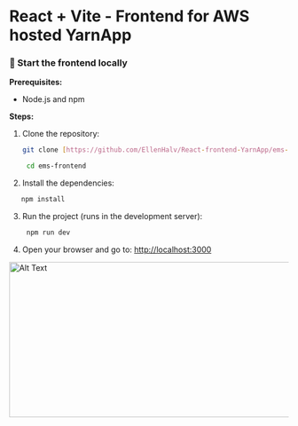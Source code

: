 # React + Vite - Frontend for AWS hosted YarnApp 

### :rocket: Start the frontend locally

**Prerequisites:**
* Node.js and npm

**Steps:**

1. Clone the repository:
   ```bash
   git clone [https://github.com/EllenHalv/React-frontend-YarnApp/ems-frontend.git](https://github.com/EllenHalv/React-frontend-YarnApp/ems-frontend.git)
   
    cd ems-frontend
    ```
2. Install the dependencies:
```bash
   npm install
   ```
3. Run the project (runs in the development server):
   ```bash
    npm run dev
    ```
4. Open your browser and go to:
   [http://localhost:3000](http://localhost:3000)

<img src="ems-frontend/src/assets/Screenshot 2024-02-19 142904.png" alt="Alt Text" style="width: 650px; height: 280px;">